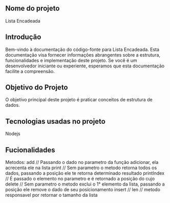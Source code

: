 ## Nome do projeto

  Lista Encadeada
  
## Introdução

  Bem-vindo à documentação do código-fonte para Lista Encadeada. Esta documentação visa fornecer informações abrangentes sobre a estrutura, funcionalidades e   implementação deste projeto. Se você é um desenvolvedor iniciante ou experiente, esperamos que esta documentação facilite a compreensão.

## Objetivo do Projeto

  O objetivo principal deste projeto é praticar conceitos de estrutura de dados.

## Tecnologias usadas no projeto

  Nodejs
  
## Fucionalidades
  Metodos:
    add // Passando o dado no parametro da função adicionar, ela acrecenta ele na lista 
    print // Sem parametro o metodo retorna todos os dados, passando a posição ele te retorna determinado resultado
    printIndex // É passado o elemento no parametro e é retornado a posição do cujo
    delete // Sem parametro o metodo exclui o 1° elemento da lista, passando a posição ele remove o dado de seu posicionamento
    insert //
    len // metodo responsavel por retornar o tamanho da lista
